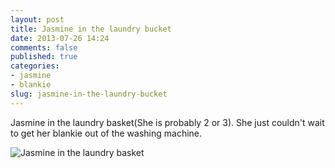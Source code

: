 ```yaml
---
layout: post
title: Jasmine in the laundry bucket
date: 2013-07-26 14:24
comments: false
published: true
categories:
- jasmine
- blankie
slug: jasmine-in-the-laundry-bucket
---
```

Jasmine in the laundry basket(She is probably 2 or 3).  She just couldn't wait to get her blankie out of the washing machine.

![Jasmine in the laundry basket](http://media.eick.us/media/photographs/2005/2005-05-15/2005-05-15-at-15-32-56.jpg)
